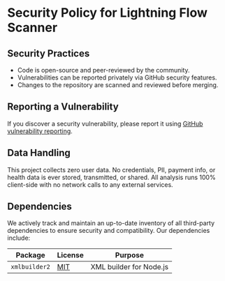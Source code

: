 # Security Policy for Lightning Flow Scanner

## Security Practices

- Code is open-source and peer-reviewed by the community.
- Vulnerabilities can be reported privately via GitHub security features.
- Changes to the repository are scanned and reviewed before merging.

## Reporting a Vulnerability

If you discover a security vulnerability, please report it using [GitHub vulnerability reporting](https://github.com/Flow-Scanner/lightning-flow-scanner-core/security).

## Data Handling

This project collects zero user data. No credentials, PII, payment info, or health data is ever stored, transmitted, or shared. All analysis runs 100% client-side with no network calls to any external services.

## Dependencies

We actively track and maintain an up-to-date inventory of all third-party dependencies to ensure security and compatibility. Our dependencies include:

| Package       | License                                                                | Purpose                 |
| ------------- | ---------------------------------------------------------------------- | ----------------------- |
| `xmlbuilder2` | [MIT](https://github.com/oozcitak/xmlbuilder2/blob/master/LICENSE.txt) | XML builder for Node.js |
